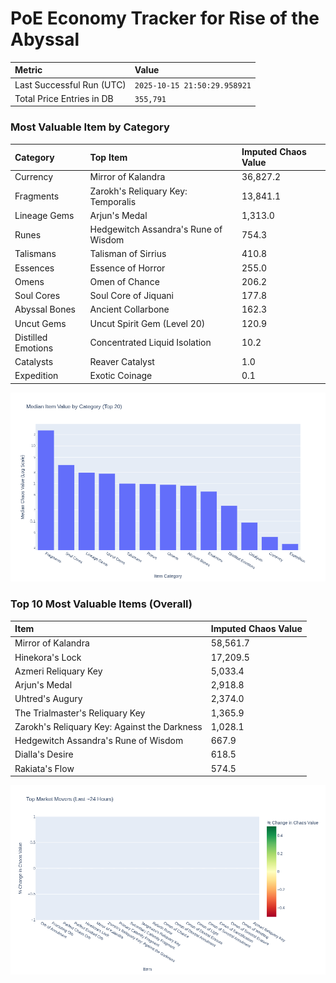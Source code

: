 # PoE Economy Tracker for Rise of the Abyssal

<!-- START_MAINTENANCE -->
| Metric | Value |
|:---|:---|
| Last Successful Run (UTC) | `2025-10-15 21:50:29.958921` |
| Total Price Entries in DB | `355,791` |

<!-- END_MAINTENANCE -->

<!-- START_DATAFRAME_DEBUG -->
<!-- END_DATAFRAME_DEBUG -->

<!-- START_CATEGORY_ANALYSIS -->
### Most Valuable Item by Category
| Category | Top Item | Imputed Chaos Value |
| :--- | :--- | :--- |
| Currency | Mirror of Kalandra | 36,827.2 |
| Fragments | Zarokh's Reliquary Key: Temporalis | 13,841.1 |
| Lineage Gems | Arjun's Medal | 1,313.0 |
| Runes | Hedgewitch Assandra's Rune of Wisdom | 754.3 |
| Talismans | Talisman of Sirrius | 410.8 |
| Essences | Essence of Horror | 255.0 |
| Omens | Omen of Chance | 206.2 |
| Soul Cores | Soul Core of Jiquani | 177.8 |
| Abyssal Bones | Ancient Collarbone | 162.3 |
| Uncut Gems | Uncut Spirit Gem (Level 20) | 120.9 |
| Distilled Emotions | Concentrated Liquid Isolation | 10.2 |
| Catalysts | Reaver Catalyst | 1.0 |
| Expedition | Exotic Coinage | 0.1 |


![Category Analysis Chart](charts/category_analysis.png)
<!-- END_ANALYSIS -->

<!-- START_ANALYSIS -->
### Top 10 Most Valuable Items (Overall)
| Item | Imputed Chaos Value |
| :--- | :--- |
| Mirror of Kalandra | 58,561.7 |
| Hinekora's Lock | 17,209.5 |
| Azmeri Reliquary Key | 5,033.4 |
| Arjun's Medal | 2,918.8 |
| Uhtred's Augury | 2,374.0 |
| The Trialmaster's Reliquary Key | 1,365.9 |
| Zarokh's Reliquary Key: Against the Darkness | 1,028.1 |
| Hedgewitch Assandra's Rune of Wisdom | 667.9 |
| Dialla's Desire | 618.5 |
| Rakiata's Flow | 574.5 |


![Market Movers Chart](charts/market_movers.png)
<!-- END_ANALYSIS -->
